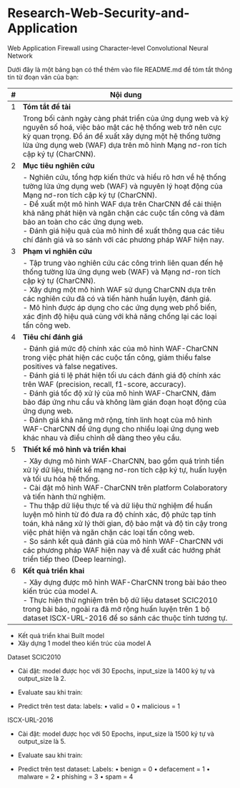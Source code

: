 # Research-Web-Security-and-Application

Web Application Firewall using Character-level Convolutional Neural Network

Dưới đây là một bảng bạn có thể thêm vào file README.md để tóm tắt thông tin từ đoạn văn của bạn:

| **#** | **Nội dung**                              |
|-------|----------------------------------------|
| 1     | **Tóm tắt đề tài**                      |
|       | Trong bối cảnh ngày càng phát triển của ứng dụng web và kỷ nguyên số hoá, việc bảo mật các hệ thống web trở nên cực kỳ quan trọng. Đồ án đề xuất xây dựng một hệ thống tường lửa ứng dụng web (WAF) dựa trên mô hình Mạng nơ-ron tích cập ký tự (CharCNN). |
| 2     | **Mục tiêu nghiên cứu**                 |
|       | - Nghiên cứu, tổng hợp kiến thức và hiểu rõ hơn về hệ thống tường lửa ứng dụng web (WAF) và nguyên lý hoạt động của Mạng nơ-ron tích cập ký tự (CharCNN). <br>- Đề xuất một mô hình WAF dựa trên CharCNN để cải thiện khả năng phát hiện và ngăn chặn các cuộc tấn công và đảm bảo an toàn cho các ứng dụng web. <br>- Đánh giá hiệu quả của mô hình đề xuất thông qua các tiêu chí đánh giá và so sánh với các phương pháp WAF hiện nay. |
| 3     | **Phạm vi nghiên cứu**                   |
|       | - Tập trung vào nghiên cứu các công trình liên quan đến hệ thống tường lửa ứng dụng web (WAF) và Mạng nơ-ron tích cập ký tự (CharCNN). <br>- Xây dựng một mô hình WAF sử dụng CharCNN dựa trên các nghiên cứu đã có và tiến hành huấn luyện, đánh giá. <br>- Mô hình được áp dụng cho các ứng dụng web phổ biến, xác định độ hiệu quả cùng với khả năng chống lại các loại tấn công web. |
| 4     | **Tiêu chí đánh giá**                    |
|       | - Đánh giá mức độ chính xác của mô hình WAF-CharCNN trong việc phát hiện các cuộc tấn công, giảm thiểu false positives và false negatives. <br>- Đánh giá tỉ lệ phát hiện tối ưu cách đánh giá độ chính xác trên WAF (precision, recall, f1-score, accuracy). <br>- Đánh giá tốc độ xử lý của mô hình WAF-CharCNN, đảm bảo đáp ứng nhu cầu và không làm gián đoạn hoạt động của ứng dụng web. <br>- Đánh giá khả năng mở rộng, tính linh hoạt của mô hình WAF-CharCNN để ứng dụng cho nhiều loại ứng dụng web khác nhau và điều chỉnh dễ dàng theo yêu cầu. |
| 5     | **Thiết kế mô hình và triển khai**       |
|       | - Xây dựng mô hình WAF-CharCNN, bao gồm quá trình tiền xử lý dữ liệu, thiết kế mạng nơ-ron tích cập ký tự, huấn luyện và tối ưu hóa hệ thống. <br>- Cài đặt mô hình WAF-CharCNN trên platform Colaboratory và tiến hành thử nghiệm. <br>- Thu thập dữ liệu thực tế và dữ liệu thử nghiệm để huấn luyện mô hình từ đó đưa ra độ chính xác, độ phức tạp tính toán, khả năng xử lý thời gian, độ bảo mật và độ tin cậy trong việc phát hiện và ngăn chặn các loại tấn công web. <br>- So sánh kết quả đánh giá của mô hình WAF-CharCNN với các phương pháp WAF hiện nay và đề xuất các hướng phát triển tiếp theo (Deep learning). |
| 6     | **Kết quả triển khai**                   |
|       | - Xây dựng được mô hình WAF-CharCNN trong bài báo theo kiến trúc của model A. <br>- Thực hiện thử nghiệm trên bộ dữ liệu dataset SCIC2010 trong bài báo, ngoài ra đã mở rộng huấn luyện trên 1 bộ dataset ISCX-URL-2016 để so sánh các thuộc tính tương tự. |






-	Kết quả triển khai 
Built model 
-	Xây dựng 1 model theo kiến trúc của model A 
 

 



Dataset SCIC2010
-	Cài đặt: model được học với 30 Epochs, input_size là 1400 ký tự và output_size là 2.

-	Evaluate sau khi train:
 

-	Predict trên test data:
labels:
•	valid = 0
•	malicious = 1
 

ISCX-URL-2016
-	Cài đặt: model được học với 50 Epochs, input_size là 1500 ký tự và output_size là 5.
-	Evaluate sau khi train:
 

-	Predict trên test dataset:
Labels:
•	benign = 0
•	defacement = 1
•	malware = 2
•	phishing = 3
•	spam = 4
 

